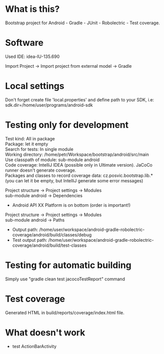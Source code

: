 # What is this?
Bootstrap project for Android - Gradle - JUnit - Robolectric - Test coverage.

# Software
Used IDE: idea-IU-135.690

Import Project -> Import project from external model -> Gradle

# Local settings
Don't forget create file 'local.properties' and define path to your SDK, i.e:  
sdk.dir=/home/user/programs/android-sdk

# Testing only for development
Test kind: All in package  
Package: let it empty  
Search for tests: In single module  
Working directory: /home/petr/Workspace/bootstrap/android/src/main  
Use classpath of module: sub-module android  
Code coverage: IntelliJ IDEA (possible only in Ultimate version). JaCoCo runner doesn't generate coverage.  
Packages and classes to record coverage data: cz.posvic.bootstrap.lib.* (you can let it be empty, but IntelliJ generate some error messages)

Project structure -> Project settings -> Modules  
sub-module android -> Dependencies
* Android API XX Platform is on bottom (order is important!)

Project structure -> Project settings -> Modules  
sub-module android -> Paths
* Output path: /home/user/workspace/android-gradle-robolectric-coverage/android/build/classes/debug
* Test output path: /home/user/workspace/android-gradle-robolectric-coverage/android/build/test-classes

# Testing for automatic building
Simply use "gradle clean test jacocoTestReport" command

# Test coverage
Generated HTML in build/reports/coverage/index.html file.

# What doesn't work
* test ActionBarActivity